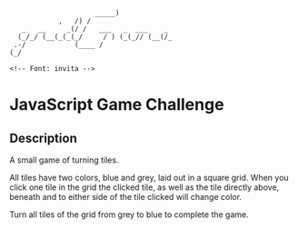                          _____)
                ,   /) /
       _   __     _(/ /   ___   _  ___    _
      (_/_/ (__(_(_(_/     / ) (_(_// (__(/_
     .-/            (____ /
    (_/

    <!-- Font: invita -->


JavaScript Game Challenge
=========================

Description
-----------

A small game of turning tiles.

All tiles have two colors, blue and grey, laid out in a square grid. When you click
one tile in the grid the clicked tile, as well as the tile directly above, beneath
and to either side of the tile clicked will change color.

Turn all tiles of the grid from grey to blue to complete the game.

